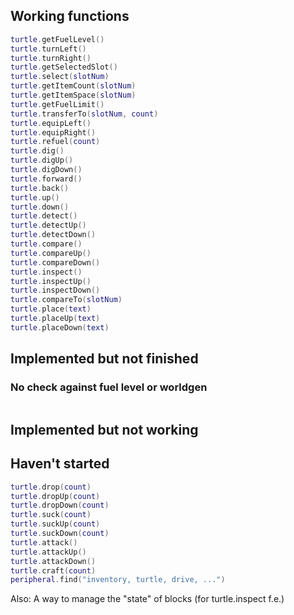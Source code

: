 ## Working functions

```lua
turtle.getFuelLevel()
turtle.turnLeft()
turtle.turnRight()
turtle.getSelectedSlot()
turtle.select(slotNum)
turtle.getItemCount(slotNum)
turtle.getItemSpace(slotNum)
turtle.getFuelLimit()
turtle.transferTo(slotNum, count)
turtle.equipLeft()
turtle.equipRight()
turtle.refuel(count)
turtle.dig()
turtle.digUp()
turtle.digDown()
turtle.forward()
turtle.back()
turtle.up()
turtle.down()
turtle.detect()
turtle.detectUp()
turtle.detectDown()
turtle.compare()
turtle.compareUp()
turtle.compareDown()
turtle.inspect()
turtle.inspectUp()
turtle.inspectDown()
turtle.compareTo(slotNum)
turtle.place(text)
turtle.placeUp(text)
turtle.placeDown(text)
```

## Implemented but not finished

### No check against fuel level or worldgen

```lua

```

## Implemented but not working

## Haven't started

```lua
turtle.drop(count)
turtle.dropUp(count)
turtle.dropDown(count)
turtle.suck(count)
turtle.suckUp(count)
turtle.suckDown(count)
turtle.attack()
turtle.attackUp()
turtle.attackDown()
turtle.craft(count)
peripheral.find("inventory, turtle, drive, ...")
```

Also: A way to manage the "state" of blocks (for turtle.inspect f.e.)
